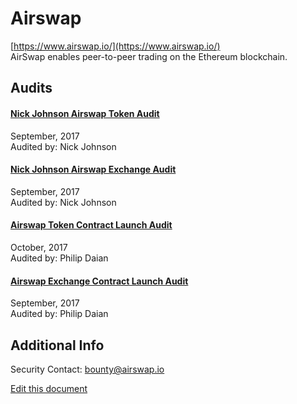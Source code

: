 
# Airswap
  
[https://www.airswap.io/](https://www.airswap.io/)<br>
AirSwap enables peer-to-peer trading on the Ethereum blockchain.


## Audits



#### [Nick Johnson Airswap Token Audit](https://github.com/airswap/contracts-v1/blob/master/audits/nick-johnson/token.md)

September, 2017<br>
Audited by: Nick Johnson<br>

      


#### [Nick Johnson Airswap Exchange Audit](https://github.com/airswap/contracts-v1/blob/master/audits/nick-johnson/exchange.md)

September, 2017<br>
Audited by: Nick Johnson<br>

      


#### [Airswap Token Contract Launch Audit](https://github.com/airswap/contracts-v1/blob/master/audits/phil-daian/airswap-token-contract-audit-v0.pdf)

October, 2017<br>
Audited by: Philip Daian<br>

      


#### [Airswap Exchange Contract Launch Audit](https://github.com/airswap/contracts-v1/blob/master/audits/phil-daian/airswap-exchange-contract-audit-v0.pdf)

September, 2017<br>
Audited by: Philip Daian<br>

      

  



## Additional Info

Security Contact: bounty@airswap.io


[Edit this document](https://github.com/ConsenSys/blockchainSecurityDB/blob/master/projects/airswap.json)